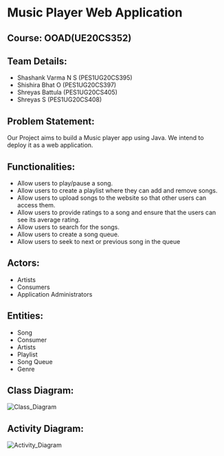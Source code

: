 # Music Player Web Application
## Course: OOAD(UE20CS352)

## Team Details:

* Shashank Varma N S (PES1UG20CS395)
* Shishira Bhat O (PES1UG20CS397)
* Shreyas Battula (PES1UG20CS405)
* Shreyas S (PES1UG20CS408)

## Problem Statement:

Our Project aims to build a Music player app using Java. We intend to deploy it as a web application.

## Functionalities:

* Allow users to play/pause a song.
* Allow users to create a playlist where they can add and remove songs.
* Allow users to upload songs to the website so that other users can access them.
* Allow users to provide ratings to a song and ensure that the users can see its average rating.
* Allow users to search for the songs.
* Allow users to create a song queue.
* Allow users to seek to next or previous song in the queue

## Actors:

* Artists
* Consumers
* Application Administrators

## Entities:

* Song
* Consumer
* Artists
* Playlist
* Song Queue
* Genre

## Class Diagram:
![Class_Diagram](https://drive.google.com/file/d/1REPBkHwJdzDO9ZF4YShJdsm4bJ85EGd3/view?usp=sharing)

## Activity Diagram:
![Activity_Diagram](https://drive.google.com/file/d/1gjJj8rpCxw8xJvkpG6t7x2PULnV1vgiW/view?usp=sharing)
